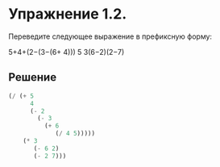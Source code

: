 # Упражнение 1.2.

Переведите следующее выражение в префиксную форму:

5+4+(2−(3−(6+ 4))) 5
3(6−2)(2−7)

## Решение

```scheme
(/ (+ 5
      4
      (- 2
        (- 3
          (+ 6
             (/ 4 5)))))
    (* 3
       (- 6 2)
       (- 2 7)))
```

